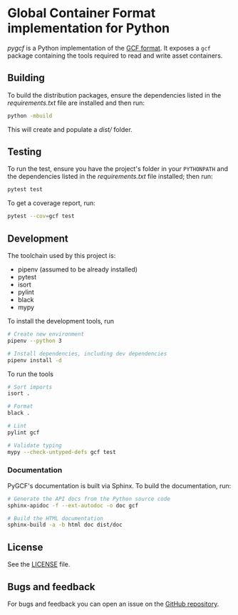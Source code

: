 # Global Container Format implementation for Python

*pygcf* is a Python implementation of the [GCF format](https://github.com/global-container-format/gcf-spec). It exposes a `gcf` package containing the tools required to read and write asset containers.

## Building

To build the distribution packages, ensure the dependencies listed in the *requirements.txt* file are installed and then run:

```bash
python -mbuild
```

This will create and populate a *dist/* folder.

## Testing

To run the test, ensure you have the project's folder in your `PYTHONPATH` and the dependencies listed in the *requirements.txt* file installed; then run:

```bash
pytest test
```

To get a coverage report, run:

```bash
pytest --cov=gcf test
```

## Development

The toolchain used by this project is:

* pipenv (assumed to be already installed)
* pytest
* isort
* pylint
* black
* mypy

To install the development tools, run

```bash
# Create new environment
pipenv --python 3

# Install dependencies, including dev dependencies
pipenv install -d
```

To run the tools

```bash
# Sort imports
isort .

# Format
black .

# Lint
pylint gcf

# Validate typing
mypy --check-untyped-defs gcf test
```

### Documentation

PyGCF's documentation is built via Sphinx. To build the documentation, run:

```bash
# Generate the API docs from the Python source code
sphinx-apidoc -f --ext-autodoc -o doc gcf

# Build the HTML documentation
sphinx-build -a -b html doc dist/doc
```

## License

See the [LICENSE](LICENSE) file.


## Bugs and feedback

For bugs and feedback you can open an issue on the [GitHub repository](https://github.com/moongoal/pygcf).
